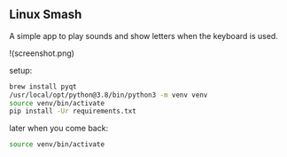 ## Linux Smash

A simple app to play sounds and show letters when the keyboard is used.

!(screenshot.png)

setup:
```bash
brew install pyqt
/usr/local/opt/python@3.8/bin/python3 -m venv venv
source venv/bin/activate
pip install -Ur requirements.txt
```

later when you come back:
```bash
source venv/bin/activate
```
